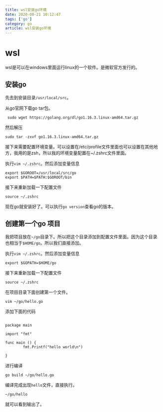 ```yaml
---
title: wsl安装go环境
date: 2020-08-21 10:12:47
tags: ['go']
category: go
article: wsl安装go环境
---
```


# wsl

wsl是可以在windows里面运行linux的一个软件。是微软官方发行的。

## 安装go

先去到安装目录`/usr/local/src`。

从go官网下载go tar包。

```
 sudo wget https://golang.org/dl/go1.16.3.linux-amd64.tar.gz
```

然后解压

```
sudo tar -zxvf go1.16.3.linux-amd64.tar.gz
```

接下来需要配置环境变量。可以设置在/etc/profile文件里面也可以设置在其他地方，我用的是zsh，所以我的环境变量配置在~/.zshrc文件里面。

执行`vim ~/.zshrc`。然后添加变量信息

```
export $GOROOT=/usr/local/src/go
export $PATH=$PATH:$GOROOT/bin
```

接下来重新加载一下配置文件

```
source ~/.zshrc
```

现在go就安装好了。可以执行`go version`查看go的版本。

## 创建第一个go 项目


我把项目放在`~/go`目录下。所以把这个目录添加到配置文件里面。因为这个目录也相当于`$HOME/go`。所以我们直接添加。

执行`vim ~/.zshrc`。然后添加变量信息

```
export $GOPATH=$HOME/go
```


接下来重新加载一下配置文件

```
source ~/.zshrc
```

在项目目录下面创建第一个文件。

```
vim ~/go/hello.go
```

添加下面的代码

```

package main

import "fmt"

func main () {
        fmt.Printf("hello world\n")

}
```

进行编译

```
go build ~/go/hello.go
```

编译完成出现`hello`文件，直接执行。

```
~/go/hello
```

就可以看到输出了。